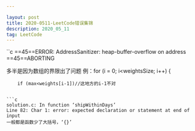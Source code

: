 ```yaml
---

layout: post
title: 2020-0511-LeetCode错误集锦
description: 2020_05_11
tag: LeetCode
---
```


``c
==45==ERROR: AddressSanitizer: heap-buffer-overflow on address 
==45==ABORTING

多半是因为数组的界限出了问题
例：for (i = 0; i<weightsSize; i++)
	{
        
		if (max<weights[i-1])//这地方的i-1不对
```

```c
solution.c: In function ‘shipWithinDays’
Line 82: Char 1: error: expected declaration or statement at end of input
一般都是函数少了大括号，‘{}’
```
